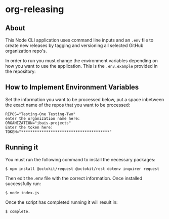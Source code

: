 # org-releasing
## About
This Node CLI application uses command line inputs and an `.env` file to create new releases by tagging and versioning all selected  GitHub organization repo's.

In order to run you must change the environment variables depending on how you want to use the application.
This is the `.env.example` provided in the repository:

## How to Implement Environment Variables

Set the information you want to be processed below, put a space inbetween the exact name of the repos that you want to be processed:

```
REPOS="Testing-One Testing-Two"
enter the organization name here:
ORGANIZATION="ibais-projects"
Enter the token here:
TOKEN="***************************************"
```

## Running it
You must run the following command to install the necessary packages:

```
$ npm install @octokit/request @octokit/rest dotenv inquirer request
```
Then edit the .env file with the correct information.
Once installed successfully run:
```
$ node index.js
```
Once the script has completed running it will result in:
```
$ complete.
```
